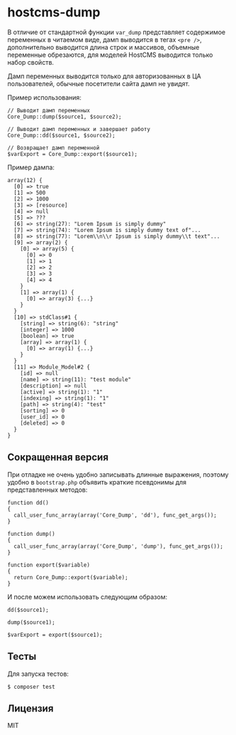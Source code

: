 # hostcms-dump

В отличие от стандартной функции `var_dump` представляет содержимое переменных в читаемом виде, дамп выводится в тегах `<pre />`, дополнительно выводится длина строк и массивов, объемные переменные обрезаются, для моделей HostCMS выводится только набор свойств.

Дамп переменных выводится только для авторизованных в ЦА пользователей, обычные посетители сайта дамп не увидят.

Пример использования:

```
// Выводит дамп переменных
Core_Dump::dump($source1, $source2); 

// Выводит дамп переменных и завершает работу
Core_Dump::dd($source1, $source2);

// Возвращает дамп переменной
$varExport = Core_Dump::export($source1);
```

Пример дампа: 
```
array(12) {
  [0] => true
  [1] => 500
  [2] => 1000
  [3] => [resource]
  [4] => null
  [5] => ???
  [6] => string(27): "Lorem Ipsum is simply dummy"
  [7] => string(74): "Lorem Ipsum is simply dummy text of"...
  [8] => string(77): "Lorem\\n\\r Ipsum is simply dummy\\t text"...
  [9] => array(2) {
    [0] => array(5) {
      [0] => 0
      [1] => 1
      [2] => 2
      [3] => 3
      [4] => 4
    }
    [1] => array(1) {
      [0] => array(3) {...}
    }
  }
  [10] => stdClass#1 {
    [string] => string(6): "string"
    [integer] => 1000
    [boolean] => true
    [array] => array(1) {
      [0] => array(1) {...}
    }
  }
  [11] => Module_Model#2 {
    [id] => null
    [name] => string(11): "test module"
    [description] => null
    [active] => string(1): "1"
    [indexing] => string(1): "1"
    [path] => string(4): "test"
    [sorting] => 0
    [user_id] => 0
    [deleted] => 0
  }
}
```

## Сокращенная версия

При отладке не очень удобно записывать длинные выражения, поэтому удобно в `bootstrap.php` объявить краткие псевдонимы для представленных методов:

```
function dd()
{
  call_user_func_array(array('Core_Dump', 'dd'), func_get_args());
}

function dump()
{
  call_user_func_array(array('Core_Dump', 'dump'), func_get_args());
}

function export($variable)
{
  return Core_Dump::export($variable);
}
```

И после можем использовать следующим образом:

```
dd($source1);

dump($source1);

$varExport = export($source1);
```

## Тесты

Для запуска тестов:

```$ composer test```

## Лицензия

MIT